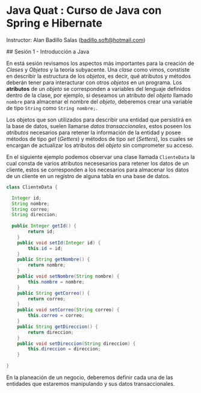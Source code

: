 # Java Quat : Curso de Java con Spring e Hibernate

Instructor: Alan Badillo Salas (badillo.soft@hotmail.com)

## Sesión 1 - Introducción a Java

En está sesión revisamos los aspectos más importantes para la creación de *Clases* y *Objetos* y la teoría subyacente. Una *clase* como vimos, constiste en describir la estructura de los *objetos*, es decir, qué atributos y métodos deberán tener para interacturar con otros *objetos* en un programa. Los **atributos** de un *objeto* se corresponden a variables del lenguaje definidos dentro de la clase, por ejemplo, si deseamos un atributo del *objeto* llamado `nombre` para almacenar el nombre del *objeto*, deberemos crear una variable de tipo `String` como `String nombre;`.

Los objetos que son utilizados para describir una entidad que persistirá en la base de datos, suelen llamarse *datos transaccionales*, estos poseen los *atributos* necesarios para retener la información de la entidad y posee métodos de tipo *get* (*Getters*) y métodos de tipo *set* (*Setters*), los cuales se encargan de actualizar los atributos del *objeto* sin comprometer su acceso.

En el siguiente ejemplo podemos observar una clase llamada `ClienteData` la cual consta de varios atributos necesesarios para retener los datos de un cliente, estos se corresponden a los necesarios para almacenar los datos de un cliente en un registro de alguna tabla en una base de datos.

~~~java
class ClienteData {

  Integer id;
  String nombre;
  String correo;
  String direccion;
  
  public Integer getId() {
		return id;
	}
	public void setId(Integer id) {
		this.id = id;
	}
	public String getNombre() {
		return nombre;
	}
	public void setNombre(String nombre) {
		this.nombre = nombre;
	}
	public String getCorreo() {
		return correo;
	}
	public void setCorreo(String correo) {
		this.correo = correo;
	}
	public String getDireccion() {
		return direccion;
	}
	public void setDireccion(String direccion) {
		this.direccion = direccion;
	}
  
}
~~~

En la planeación de un negocio, deberemos definir cada una de las entidades que estaremos manipulando y sus datos transaccionales.
